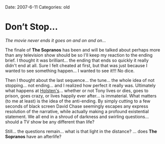 Date: 2007-6-11
Categories: old

# Don’t Stop…

<p><i>The movie never ends it goes on and on and on...</i> </p>

<p>The finale of <b>The Sopranos</b> has been and will be talked about perhaps more than any television show should be so I'll keep my reaction to the ending brief.  I thought it was brilliant... the ending that ends so quickly it really didn't end at all.  Sure I felt cheated at first, but that was just because I wanted to see something happen... I wanted to see it!!!  No dice.</p>
<p>Then I thought about the last sequence... the tune... the whole idea of not stopping... not ending... and I realized how perfect it really was.  Ultimately what happens at <a href="http://www.holstens.com/">Holsten's</a>... whether or not Tony lives or dies, goes to prison, goes crazy, or lives happily ever after... is immaterial.  What matters (to me at least) is the idea of the anti-ending.  By simply cutting to a few seconds of black screen David Chase seemingly escapes any express resolution of the narrative, while actually making a profound existential statement. We all end in a shroud of darkness and swirling questions... should a TV show be any different than life?</p>
<p>Still... the questions remain... what is that light in the distance? ... does <b>The Sopranos</b> have an afterlife?
